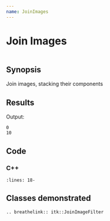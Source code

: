 ```yaml
---
name: JoinImages
---
```


# Join Images

```{index} single: JoinImageFilter
```

## Synopsis

Join images, stacking their components

## Results

Output:

```
0
10
```

## Code

### C++

```{literalinclude} Code.cxx
:lines: 18-
```

## Classes demonstrated

```{eval-rst}
.. breathelink:: itk::JoinImageFilter
```
